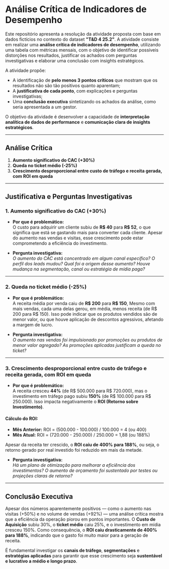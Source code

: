 # Análise Crítica de Indicadores de Desempenho

Este repositório apresenta a resolução da atividade proposta com base em dados fictícios no contexto do dataset **"T&D 4 25.2"**. A atividade consiste em realizar uma **análise crítica de indicadores de desempenho**, utilizando uma tabela com métricas mensais, com o objetivo de identificar possíveis distorções nos resultados, justificar os achados com perguntas investigativas e elaborar uma conclusão com insights estratégicos.

A atividade propõe:

- A identificação de **pelo menos 3 pontos críticos** que mostram que os resultados não são tão positivos quanto aparentam;
- A **justificativa de cada ponto**, com explicações e perguntas investigativas;
- Uma **conclusão executiva** sintetizando os achados da análise, como seria apresentada a um gestor.

O objetivo da atividade é desenvolver a capacidade de **interpretação analítica de dados de performance** e **comunicação clara de insights estratégicos**.

---

## Análise Crítica

1. **Aumento significativo do CAC (+30%)**
2. **Queda no ticket médio (-25%)**
3. **Crescimento desproporcional entre custo de tráfego e receita gerada, com ROI em queda**

---

## Justificativa e Perguntas Investigativas

### 1. Aumento significativo do CAC (+30%)

- **Por que é problemático:**  
  O custo para adquirir um cliente subiu de **R$ 40** para **R$ 52**, o que significa que está se gastando mais para converter cada cliente. Apesar do aumento nas vendas e visitas, esse crescimento pode estar comprometendo a eficiência do investimento.

- **Pergunta investigativa:**  
  *O aumento do CAC está concentrado em algum canal específico? O perfil dos leads mudou? Qual foi a origem desse aumento? Houve mudança na segmentação, canal ou estratégia de mídia paga?*

---

### 2. Queda no ticket médio (-25%)

- **Por que é problemático:**  
  A receita média por venda caiu de **R$ 200** para **R$ 150**, Mesmo com mais vendas, cada uma delas gerou, em média, menos receita (de R$ 200 para R$ 150). Isso pode indicar que os produtos vendidos são de menor valor, ou que houve aplicação de descontos agressivos, afetando a margem de lucro.

- **Pergunta investigativa:**  
  *O aumento nas vendas foi impulsionado por promoções ou produtos de menor valor agregado? As promoções aplicadas justificam a queda no ticket?*

---

### 3. Crescimento desproporcional entre custo de tráfego e receita gerada, com ROI em queda

- **Por que é problemático:**  
  A receita cresceu **44%** (de R$ 500.000 para R$ 720.000), mas o investimento em tráfego pago subiu **150%** (de R$ 100.000 para R$ 250.000). Isso impacta negativamente o **ROI (Retorno sobre Investimento)**.

#### Cálculo do ROI:

- **Mês Anterior:** ROI = (500.000 - 100.000) / 100.000 = 4 (ou 400)
- **Mês Atual:**    ROI = (720.000 - 250.000) / 250.000 = 1,88 (ou 188%)

Apesar da receita ter crescido, o **ROI caiu de 400% para 188%**, ou seja, o retorno gerado por real investido foi reduzido em mais da metade.

- **Pergunta investigativa:**  
*Há um plano de otimização para melhorar a eficiência dos investimentos? O aumento de orçamento foi sustentado por testes ou projeções claras de retorno?*

---

## Conclusão Executiva

Apesar dos números aparentemente positivos — como o aumento nas visitas (+50%) e no volume de vendas (+92%) — uma análise crítica mostra que a eficiência da operação piorou em pontos importantes. O **Custo de Aquisição** subiu 30%, o **ticket médio** caiu 25%, e o investimento em mídia cresceu 150%. Como consequência, o **ROI caiu drasticamente de 400% para 188%**, indicando que o gasto foi muito maior para a geração de receita.

É fundamental investigar os **canais de tráfego**, **segmentações** e **estratégias aplicadas** para garantir que esse crescimento seja **sustentável e lucrativo a médio e longo prazo**.
